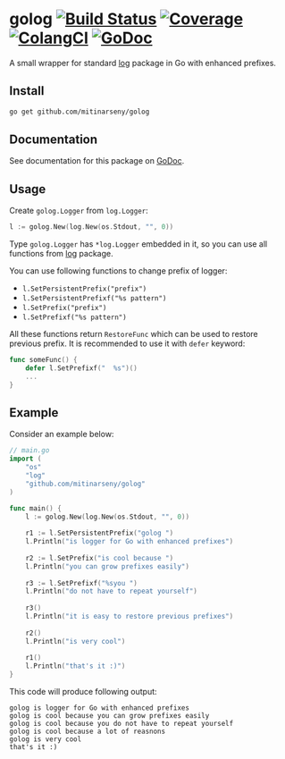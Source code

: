 # golog [![Build Status](https://img.shields.io/travis/mitinarseny/golog/master.svg?style=flat-square&logo=travis-ci)](https://travis-ci.com/mitinarseny/golog) [![Coverage](https://img.shields.io/codecov/c/github/mitinarseny/golog/master.svg?style=flat-square&logo=codecov&logoColor=success)](https://codecov.io/gh/mitinarseny/golog) [![ColangCI](https://golangci.com/badges/github.com/mitinarseny/golog.svg)](https://golangci.com/r/github.com/mitinarseny/golog) [![GoDoc](https://img.shields.io/badge/godoc-reference-blue.svg?style=flat-square)](https://godoc.org/github.com/mitinarseny/golog)

A small wrapper for standard [log](https://golang.org/pkg/log/) package in Go with enhanced prefixes.

## Install
```bash
go get github.com/mitinarseny/golog
```

## Documentation
See documentation for this package on [GoDoc](https://godoc.org/github.com/mitinarseny/golog).

## Usage
Create `golog.Logger` from `log.Logger`:
```go
l := golog.New(log.New(os.Stdout, "", 0))
```
Type `golog.Logger` has `*log.Logger` embedded in it, so you can use all functions from [log](https://golang.org/pkg/log/) package.

You can use following functions to change prefix of logger:
* `l.SetPersistentPrefix("prefix")`
* `l.SetPersistentPrefixf("%s pattern")`
* `l.SetPrefix("prefix")`
* `l.SetPrefixf("%s pattern")`

All these functions return `RestoreFunc` which can be used to restore previous prefix.
It is recommended to use it with `defer` keyword:
```go
func someFunc() {
	defer l.SetPrefixf("  %s")()
	...
}
```

## Example
Consider an example below:
```go
// main.go
import (
	"os"
	"log"
	"github.com/mitinarseny/golog"
)

func main() {
	l := golog.New(log.New(os.Stdout, "", 0))
	
	r1 := l.SetPersistentPrefix("golog ")
	l.Println("is logger for Go with enhanced prefixes")
	
	r2 := l.SetPrefix("is cool because ")
	l.Println("you can grow prefixes easily")
	
	r3 := l.SetPrefixf("%syou ")
	l.Println("do not have to repeat yourself")
	
	r3()
	l.Println("it is easy to restore previous prefixes")
	
	r2()
	l.Println("is very cool")
	
	r1()
	l.Println("that's it :)")
}
```
This code will produce following output:
```
golog is logger for Go with enhanced prefixes
golog is cool because you can grow prefixes easily
golog is cool because you do not have to repeat yourself
golog is cool because a lot of reasnons
golog is very cool
that's it :)
```
